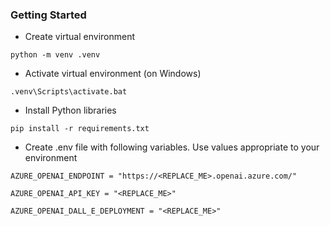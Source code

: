 ### Getting Started
- Create virtual environment

`python -m venv .venv`

- Activate virtual environment (on Windows)

`.venv\Scripts\activate.bat`

- Install Python libraries

`pip install -r requirements.txt`

- Create .env file with following variables. Use values appropriate to your environment

```
AZURE_OPENAI_ENDPOINT = "https://<REPLACE_ME>.openai.azure.com/"

AZURE_OPENAI_API_KEY = "<REPLACE_ME>"

AZURE_OPENAI_DALL_E_DEPLOYMENT = "<REPLACE_ME>"
```
